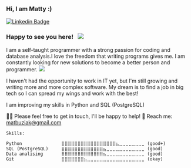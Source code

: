 ### Hi, I am Matty :)

[![Linkedin Badge](https://img.shields.io/badge/-LinkedIn-0e76a8?style=flat-square&logo=Linkedin&logoColor=white)](https://www.linkedin.com/in/mateusz-buziak/)

### Happy to see you here! &nbsp; ![](https://visitor-badge.glitch.me/badge?page_id=EllaRekow.EllaRekow) 

I am a self-taught programmer with a strong passion for coding and database analysis.I love the freedom that writing programs gives me. I am constantly looking for new solutions to become a better person and programmer. ![](1.gif)

I haven't had the opportunity to work in IT yet, but I'm still growing and writing more and more complex software. My dream is to find a job in big tech so I can spread my wings and work with the best!

I am improving my skills in Python and SQL (PostgreSQL)

👨🏻‍ Please feel free to get in touch, I'll be happy to help!
📩 Reach me: matbuziak@gmail.com

<!--START_SECTION:waka-->
```text
Skills: 

Python               ⣿⣿⣿⣿⣿⣿⣿⣿⣿⣿⣿⣿⣿⣿⣿⣿⣿⣦⣀⣀⣀⣀⣀⣀⣀⣀ (good+)
SQL (PostgreSQL)     ⣿⣿⣿⣿⣿⣿⣿⣿⣿⣿⣿⣿⣿⣦⣀⣀⣀⣀⣀⣀⣀⣀⣀⣀⣀⣀ (good)  
Data analising       ⣿⣿⣿⣿⣿⣿⣿⣿⣿⣿⣿⣿⣿⣦⣀⣀⣀⣀⣀⣀⣀⣀⣀⣀⣀⣀ (good)
Git                  ⣿⣿⣿⣿⣿⣿⣿⣦⣀⣀⣀⣀⣀⣀⣀⣀⣀⣀⣀⣀⣀⣀⣀⣀⣀⣀ (okay)

```
<!--END_SECTION:waka-->



